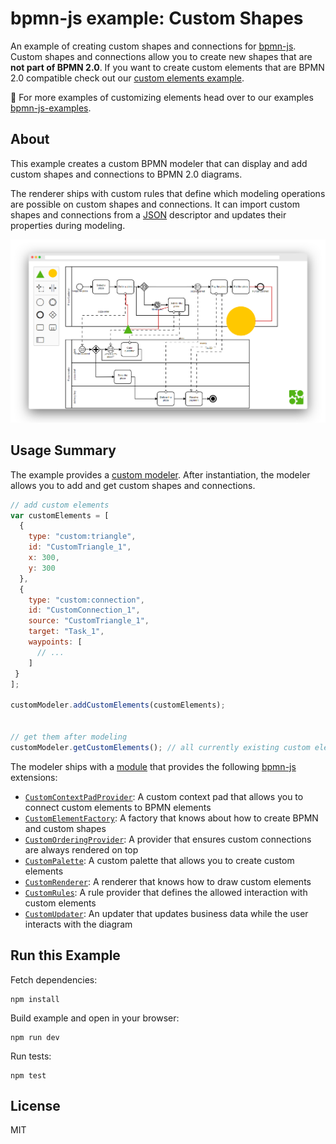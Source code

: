 # bpmn-js example: Custom Shapes

An example of creating custom shapes and connections for [bpmn-js](https://github.com/bpmn-io/bpmn-js). Custom shapes and connections allow you to create new shapes that are __not part of BPMN 2.0__. If you want to create custom elements that are BPMN 2.0 compatible check out our [custom elements example](https://github.com/bpmn-io/bpmn-js-examples/tree/master/custom-elements).

:notebook: For more examples of customizing elements head over to our examples [bpmn-js-examples](https://github.com/bpmn-io/bpmn-js-examples/tree/master/custom-elements).


## About

This example creates a custom BPMN modeler that can display and add custom shapes and connections to BPMN 2.0 diagrams.

The renderer ships with custom rules that define which modeling operations are possible on custom shapes and connections.
It can import custom shapes and connections from a [JSON](http://json.org/) descriptor and updates their properties during modeling.

![demo application screenshot](docs/screenshot.png "bpmn-js custom elements example")


## Usage Summary

The example provides a [custom modeler](https://github.com/bpmn-io/bpmn-js-examples/blob/master/custom-elements/app/custom-modeler/index.js). After instantiation, the modeler allows you to add and get custom shapes and connections.

```javascript
// add custom elements
var customElements = [
  {
    type: "custom:triangle",
    id: "CustomTriangle_1",
    x: 300,
    y: 300
  },
  {
    type: "custom:connection",
    id: "CustomConnection_1",
    source: "CustomTriangle_1",
    target: "Task_1",
    waypoints: [
      // ...
    ]
 }
];

customModeler.addCustomElements(customElements);


// get them after modeling
customModeler.getCustomElements(); // all currently existing custom elements
```

The modeler ships with a [module](https://github.com/bpmn-io/bpmn-js-examples/blob/master/custom-elements/app/custom-modeler/custom/index.js) that provides the following [bpmn-js](https://github.com/bpmn-io/bpmn-js) extensions:

* [`CustomContextPadProvider`](app/custom-modeler/custom/CustomContextPadProvider.js): A custom context pad that allows you to connect custom elements to BPMN elements
* [`CustomElementFactory`](https://github.com/bpmn-io/bpmn-js-examples/blob/master/custom-elements/app/custom-modeler/custom/CustomElementFactory.js): A factory that knows about how to create BPMN and custom shapes
* [`CustomOrderingProvider`](https://github.com/bpmn-io/bpmn-js-examples/blob/master/custom-elements/app/custom-modeler/custom/CustomOrderingProvider.js): A provider that ensures custom connections are always rendered on top
* [`CustomPalette`](https://github.com/bpmn-io/bpmn-js-examples/blob/master/custom-elements/app/custom-modeler/custom/CustomPalette.js): A custom palette that allows you to create custom elements
* [`CustomRenderer`](https://github.com/bpmn-io/bpmn-js-examples/blob/master/custom-elements/app/custom-modeler/custom/CustomRenderer.js): A renderer that knows how to draw custom elements
* [`CustomRules`](https://github.com/bpmn-io/bpmn-js-examples/blob/master/custom-elements/app/custom-modeler/custom/CustomRules.js): A rule provider that defines the allowed interaction with custom elements
* [`CustomUpdater`](https://github.com/bpmn-io/bpmn-js-examples/blob/master/custom-elements/app/custom-modeler/custom/CustomUpdater.js): An updater that updates business data while the user interacts with the diagram


## Run this Example

Fetch dependencies:

```
npm install
```

Build example and open in your browser:

```
npm run dev
```

Run tests:

```
npm test
```

## License

MIT
